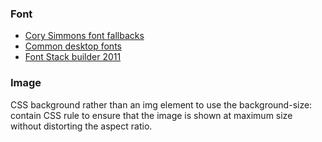 ### Font

* [Cory Simmons font fallbacks](https://github.com/corysimmons/typographic/blob/master/typographic/_font-stacks.styl)
* [Common desktop fonts](http://cssfontstack.com/)
* [Font Stack builder 2011](http://www.erin-lawrence.com/webfonts/)


### Image

CSS background rather than an img element to use the background-size: contain CSS rule to ensure that the image is shown at maximum size without distorting the aspect ratio.
